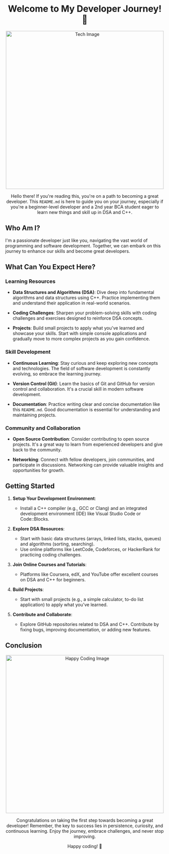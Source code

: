 <!-- Add some ASCII art or an eye-catching title -->
  <h1 align="center">Welcome to My Developer Journey! 🚀</h1>

<p align="center">
  <img src="https://cdn.mos.cms.futurecdn.net/AvhMPubBdEDQmMbwboro7Y.jpg" height = 500px alt="Tech Image">
</p>

<p align="center">
  Hello there! If you're reading this, you're on a path to becoming a great developer. This <code>README.md</code> is here to guide you on your journey, especially if you're a beginner-level developer and a 2nd year BCA student eager to learn new things and skill up in DSA and C++.
</p>

## Who Am I?

I'm a passionate developer just like you, navigating the vast world of programming and software development. Together, we can embark on this journey to enhance our skills and become great developers.

## What Can You Expect Here?

### Learning Resources

- **Data Structures and Algorithms (DSA)**: Dive deep into fundamental algorithms and data structures using C++. Practice implementing them and understand their application in real-world scenarios.

- **Coding Challenges**: Sharpen your problem-solving skills with coding challenges and exercises designed to reinforce DSA concepts.

- **Projects**: Build small projects to apply what you've learned and showcase your skills. Start with simple console applications and gradually move to more complex projects as you gain confidence.

### Skill Development

- **Continuous Learning**: Stay curious and keep exploring new concepts and technologies. The field of software development is constantly evolving, so embrace the learning journey.

- **Version Control (Git)**: Learn the basics of Git and GitHub for version control and collaboration. It's a crucial skill in modern software development.

- **Documentation**: Practice writing clear and concise documentation like this <code>README.md</code>. Good documentation is essential for understanding and maintaining projects.

### Community and Collaboration

- **Open Source Contribution**: Consider contributing to open source projects. It's a great way to learn from experienced developers and give back to the community.

- **Networking**: Connect with fellow developers, join communities, and participate in discussions. Networking can provide valuable insights and opportunities for growth.

## Getting Started

1. **Setup Your Development Environment**:
   - Install a C++ compiler (e.g., GCC or Clang) and an integrated development environment (IDE) like Visual Studio Code or Code::Blocks.
   
2. **Explore DSA Resources**:
   - Start with basic data structures (arrays, linked lists, stacks, queues) and algorithms (sorting, searching).
   - Use online platforms like LeetCode, Codeforces, or HackerRank for practicing coding challenges.

3. **Join Online Courses and Tutorials**:
   - Platforms like Coursera, edX, and YouTube offer excellent courses on DSA and C++ for beginners.

4. **Build Projects**:
   - Start with small projects (e.g., a simple calculator, to-do list application) to apply what you've learned.

5. **Contribute and Collaborate**:
   - Explore GitHub repositories related to DSA and C++. Contribute by fixing bugs, improving documentation, or adding new features.

## Conclusion

<p align="center">
  <img src="https://i.imgflip.com/4kfuzi.jpg" width = 500px alt="Happy Coding Image">
</p>

<p align="center">
  Congratulations on taking the first step towards becoming a great developer! Remember, the key to success lies in persistence, curiosity, and continuous learning. Enjoy the journey, embrace challenges, and never stop improving.
</p>

<p align="center">
  Happy coding! 🚀
</p>
